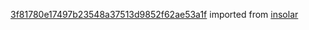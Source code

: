 [3f81780e17497b23548a37513d9852f62ae53a1f](https://github.com/insolar/insolar/commit/3f81780e17497b23548a37513d9852f62ae53a1f) imported from [insolar](https://github.com/insolar/insolar)

